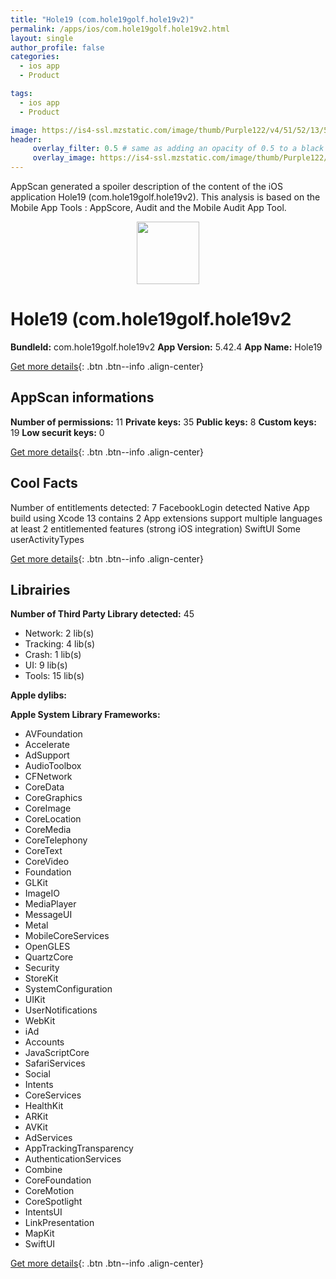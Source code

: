 ```yaml
---
title: "Hole19 (com.hole19golf.hole19v2)"
permalink: /apps/ios/com.hole19golf.hole19v2.html
layout: single
author_profile: false
categories: 
  - ios app 
  - Product 

tags: 
  - ios app 
  - Product 

image: https://is4-ssl.mzstatic.com/image/thumb/Purple122/v4/51/52/13/51521335-7da1-e2fd-a258-11089fb2e259/AppIcon-1x_U007emarketing-0-5-0-85-220.png/512x512bb.jpg
header: 
     overlay_filter: 0.5 # same as adding an opacity of 0.5 to a black background
     overlay_image: https://is4-ssl.mzstatic.com/image/thumb/Purple122/v4/51/52/13/51521335-7da1-e2fd-a258-11089fb2e259/AppIcon-1x_U007emarketing-0-5-0-85-220.png/512x512bb.jpg
---
```

AppScan generated a spoiler description of the content of the iOS application Hole19 (com.hole19golf.hole19v2). This analysis is based on the Mobile App Tools : AppScore, Audit and the Mobile Audit App Tool.

  
  
<div style="text-align: center;"><img src="https://is4-ssl.mzstatic.com/image/thumb/Purple122/v4/51/52/13/51521335-7da1-e2fd-a258-11089fb2e259/AppIcon-1x_U007emarketing-0-5-0-85-220.png/512x512bb.jpg" width="100" height="100"></div>  
  
# Hole19 (com.hole19golf.hole19v2

**BundleId:** com.hole19golf.hole19v2
**App Version:** 5.42.4
**App Name:** Hole19


[Get more details](/pricing.html){: .btn .btn--info .align-center}  
  
## AppScan informations 

**Number of permissions:** 11
**Private keys:** 35
**Public keys:** 8
**Custom keys:** 19
**Low securit keys:** 0
  
[Get more details](/pricing.html){: .btn .btn--info .align-center}

## Cool Facts

Number of entitlements detected: 7
FacebookLogin detected
Native App
build using Xcode 13
contains 2 App extensions
support multiple languages
at least 2 entitlemented features (strong iOS integration)
SwiftUI
Some userActivityTypes
  
[Get more details](/pricing.html){: .btn .btn--info .align-center}

## Librairies 
**Number of Third Party Library detected:** 45
- Network: 2 lib(s)
- Tracking: 4 lib(s)
- Crash: 1 lib(s)
- UI: 9 lib(s)
- Tools: 15 lib(s)

**Apple dylibs:**


**Apple System Library Frameworks:**
- AVFoundation
- Accelerate
- AdSupport
- AudioToolbox
- CFNetwork
- CoreData
- CoreGraphics
- CoreImage
- CoreLocation
- CoreMedia
- CoreTelephony
- CoreText
- CoreVideo
- Foundation
- GLKit
- ImageIO
- MediaPlayer
- MessageUI
- Metal
- MobileCoreServices
- OpenGLES
- QuartzCore
- Security
- StoreKit
- SystemConfiguration
- UIKit
- UserNotifications
- WebKit
- iAd
- Accounts
- JavaScriptCore
- SafariServices
- Social
- Intents
- CoreServices
- HealthKit
- ARKit
- AVKit
- AdServices
- AppTrackingTransparency
- AuthenticationServices
- Combine
- CoreFoundation
- CoreMotion
- CoreSpotlight
- IntentsUI
- LinkPresentation
- MapKit
- SwiftUI


  
[Get more details](/pricing.html){: .btn .btn--info .align-center}

